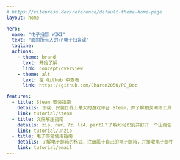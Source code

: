 ```yaml
---
# https://vitepress.dev/reference/default-theme-home-page
layout: home

hero:
  name: "电子扫盲 WIKI"
  text: "面向所有人的\n电子扫盲课"
  tagline: 
  actions:
    - theme: brand
      text: 开始了解
      link: concept/overview
    - theme: alt
      text: 在 Github 中查看
      link: https://github.com/Charon2050/PC_Doc

features:
  - title: Steam 安装指南
    details: 下载、安装世界上最大的游戏平台 Steam，并了解相关网络工具 
    link: tutorial/steam
  - title: 文件解压指南
    details: zip、rar、7z、lz4、part1？了解如何识别并打开一个压缩包
    link: tutorial/unzip
  - title: 电子邮箱使用指南
    details: 了解电子邮箱的格式，注册属于自己的电子邮箱，并接收电子邮件
    link: tutorial/email
---
```


